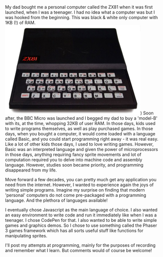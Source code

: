 My dad bought me a personal computer called the ZX81 when it was first launched, when I was a teenager. I had no idea what a computer was but I was hooked from the beginning. This was black & white only computer with 1KB (!) of RAM.
![title](/assets/pix/20210724/zx81.png))
Soon after, the BBC Micro  was launched and I begged my dad to buy a 'model-B' with its, at the time, whopping 32KB of user RAM. In those days, kids used to write programs themselves, as well as play purchased games. In those days, when you bought a computer, it would come loaded with a language called Basic, and you could start programming right away - it was real easy. Like a lot of other kids those days, I used to love writing games. However, Basic was an interpreted language and given the power of microprocessors in those days, anything requiring fancy sprite movements and lot of computation required you to delve into machine code and assembly language. However, studies soon became priority, and programming disappeared from my life.

Move forward a few decades, you can pretty much get any application you need from the internet. However, I wanted to experience again the joys of writing simple programs. Imagine my surprise on finding that modern 'personal' computers do not come pre-packaged with a programming language. And the plethora of languages available! 

I eventually chose Javascript as the main language of choice. I also wanted an easy environment to write code and run it immediately like when I was a teenager. I chose CodePen for that. I also wanted to be able to write simple games and graphics demos. So I chose to use something called the Phaser 3 games framework which has all sorts useful stuff like functions for manipulating sprites.

I'll post my attempts at programming, mainly for the purposes of recording and remember what I learn. But comments would of course be welcome!
